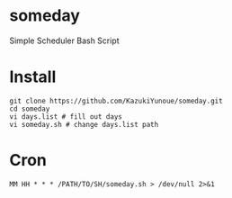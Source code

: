 # someday
  Simple Scheduler Bash Script

# Install
    git clone https://github.com/KazukiYunoue/someday.git
    cd someday
    vi days.list # fill out days
    vi someday.sh # change days.list path

# Cron
    MM HH * * * /PATH/TO/SH/someday.sh > /dev/null 2>&1
